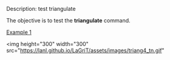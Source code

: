 Description: test triangulate

The objective is to test the **triangulate** command.

[Example 1](description_tri.md)


<img height="300" width="300" src="https://lanl.github.io/LaGriT/assets/images/triang4_tn.gif"
